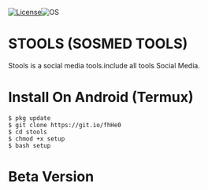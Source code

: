 
[![License](https://img.shields.io/badge/License-MIT-blue.svg?style=flat-square)](https://github.com/2EASY4HACK/stools/blob/master/LICENSE)![OS](https://img.shields.io/badge/Tested%20On-Linux%20|%20Android-yellowgreen.svg?style=flat-square)
# STOOLS (SOSMED TOOLS)
Stools is a social media tools.include all tools Social Media.
# Install On Android (Termux)
```
$ pkg update
$ git clone https://git.io/fhHe0
$ cd stools
$ chmod +x setup
$ bash setup
```
# Beta Version 
